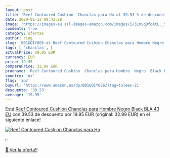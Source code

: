 ```yaml
---
layout: post
title: 'Reef Contoured Cushion  Chanclas para Ho al 39.53 % de descuento'
date: 2020-01-13 09:43:28
image: 'https://images-eu.ssl-images-amazon.com/images/I/31nvqDfoAtL._SL200_.jpg'
comments: true
category: ofertas
author: ring
slug: 'B01GQIY0E6-es Reef Contoured Cushion Chanclas para Hombre Negro Black...'
tags: [ 'chanclas', ]
actualPrice: 19.95 EUR
currency: EUR
price: 19.95
comparePrice: 32.99 EUR
prodname: 'Reef Contoured Cushion  Chanclas para Hombre  Negro  Black BLA   43 EU'
country: 'es'
flag: '🇪🇸'
buyurl: 'https://www.amazon.es/dp/B01GQIY0E6/?tag=tolees-21'
descuento: '39.53'
average: '19.95'
---
```


Está [Reef Contoured Cushion  Chanclas para Hombre  Negro  Black BLA   43 EU](https://www.amazon.es/dp/B01GQIY0E6/?tag=tolees-21) con 39.53 de descuento por 19.95 EUR (original: 32.99 EUR) en el siguiente enlace!

[![Reef Contoured Cushion  Chanclas para Ho](https://images-eu.ssl-images-amazon.com/images/I/31nvqDfoAtL._SL200_.jpg)](https://www.amazon.es/dp/B01GQIY0E6/?tag=tolees-21)

ℹ️:


[🛒 Ver la oferta!!](https://www.amazon.es/dp/B01GQIY0E6/?tag=tolees-21)
